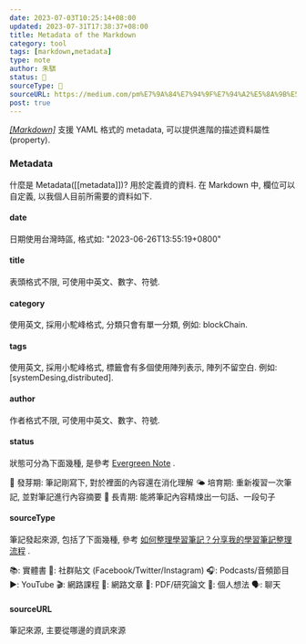 ```yaml
---
date: 2023-07-03T10:25:14+08:00
updated: 2023-07-31T17:38:37+08:00
title: Metadata of the Markdown
category: tool
tags: [markdown,metadata]
type: note
author: 朱騏
status: 🌱
sourceType: 💭️
sourceURL: https://medium.com/pm%E7%9A%84%E7%94%9F%E7%94%A2%E5%8A%9B%E5%B7%A5%E5%85%B7%E7%AE%B1/obsidian-%E4%BD%BF%E7%94%A8%E6%95%99%E5%AD%B8-%E7%AD%86%E8%A8%98%E7%AF%87-01-%E4%BA%86%E8%A7%A3-obsidian-%E7%9A%84-metadata-f8602bbddade
post: true
---
```


*[[Markdown]]([[markdown]])* 支援 YAML 格式的 metadata, 可以提供進階的描述資料屬性(property).

<!--more-->

### Metadata

什麼是 Metadata([[metadata]])? 用於定義資的資料.
在 Markdown 中, 欄位可以自定義, 以我個人目前所需要的資料如下.

#### date

日期使用台灣時區, 格式如: "2023-06-26T13:55:19+0800"

#### title

表頭格式不限, 可使用中英文、數字、符號.

#### category

使用英文, 採用小駝峰格式, 分類只會有單一分類, 例如: blockChain.

#### tags

使用英文, 採用小駝峰格式, 標籤會有多個使用陣列表示, 陣列不留空白.
例如: [systemDesing,distributed].


#### author

作者格式不限, 可使用中英文、數字、符號.

#### status

狀態可分為下面幾種, 是參考 [Evergreen Note](https://medium.com/pm%E7%9A%84%E7%94%9F%E7%94%A2%E5%8A%9B%E5%B7%A5%E5%85%B7%E7%AE%B1/obsidian-%E4%BD%BF%E7%94%A8%E6%95%99%E5%AD%B8-%E7%AD%86%E8%A8%98%E7%AF%87-04-%E5%9C%A8-obsidian-%E4%B8%AD%E5%AF%A6%E4%BD%9C-evergreen-note-%E7%9A%84%E6%A6%82%E5%BF%B5-cd776b051a0e) .

🌱 發芽期: 筆記剛寫下, 對於裡面的內容還在消化理解
🌤 培育期: 重新複習一次筆記, 並對筆記進行內容摘要
🌲 長青期: 能將筆記內容精煉出一句話、一段句子

#### sourceType

筆記發起來源, 包括了下面幾種, 參考 [如何整理學習筆記？分享我的學習筆記整理流程](https://medium.com/pm%E7%9A%84%E7%94%9F%E7%94%A2%E5%8A%9B%E5%B7%A5%E5%85%B7%E7%AE%B1/%E5%A6%82%E4%BD%95%E6%95%B4%E7%90%86%E5%AD%B8%E7%BF%92%E7%AD%86%E8%A8%98-ad42796c9e08) .

📚️: 實體書
📮: 社群貼文 (Facebook/Twitter/Instagram)
🎧️: Podcasts/音頻節目
▶️: YouTube
🎬: 網路課程
📰️: 網路文章
📜️: PDF/研究論文
💭️: 個人想法
🗣️: 聊天

#### sourceURL

筆記來源, 主要從哪邊的資訊來源